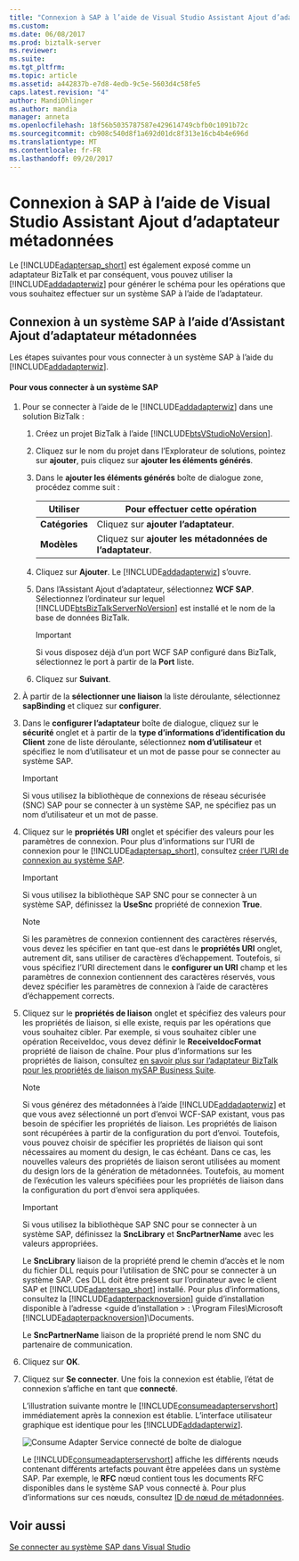 ```yaml
---
title: "Connexion à SAP à l’aide de Visual Studio Assistant Ajout d’adaptateur métadonnées | Documents Microsoft"
ms.custom: 
ms.date: 06/08/2017
ms.prod: biztalk-server
ms.reviewer: 
ms.suite: 
ms.tgt_pltfrm: 
ms.topic: article
ms.assetid: a442837b-e7d8-4edb-9c5e-5603d4c58fe5
caps.latest.revision: "4"
author: MandiOhlinger
ms.author: mandia
manager: anneta
ms.openlocfilehash: 18f56b5035787587e429614749cbfb0c1091b72c
ms.sourcegitcommit: cb908c540d8f1a692d01dc8f313e16cb4b4e696d
ms.translationtype: MT
ms.contentlocale: fr-FR
ms.lasthandoff: 09/20/2017
---
```

# <a name="connecting-to-sap-in-visual-studio-using-add-adapter-metadata-wizard"></a>Connexion à SAP à l’aide de Visual Studio Assistant Ajout d’adaptateur métadonnées
Le [!INCLUDE[adaptersap_short](../../includes/adaptersap-short-md.md)] est également exposé comme un adaptateur BizTalk et par conséquent, vous pouvez utiliser la [!INCLUDE[addadapterwiz](../../includes/addadapterwiz-md.md)] pour générer le schéma pour les opérations que vous souhaitez effectuer sur un système SAP à l’aide de l’adaptateur.  
  
## <a name="connecting-to-an-sap-system-using-add-adapter-metadata-wizard"></a>Connexion à un système SAP à l’aide d’Assistant Ajout d’adaptateur métadonnées  
 Les étapes suivantes pour vous connecter à un système SAP à l’aide du [!INCLUDE[addadapterwiz](../../includes/addadapterwiz-md.md)].  
  
#### <a name="to-connect-to-an-sap-system"></a>Pour vous connecter à un système SAP  
  
1.  Pour se connecter à l’aide de le [!INCLUDE[addadapterwiz](../../includes/addadapterwiz-md.md)] dans une solution BizTalk :  
  
    1.  Créez un projet BizTalk à l’aide [!INCLUDE[btsVStudioNoVersion](../../includes/btsvstudionoversion-md.md)].  
  
    2.  Cliquez sur le nom du projet dans l’Explorateur de solutions, pointez sur **ajouter**, puis cliquez sur **ajouter les éléments générés**.  
  
    3.  Dans le **ajouter les éléments générés** boîte de dialogue zone, procédez comme suit :  
  
        |Utiliser|Pour effectuer cette opération|  
        |--------------|----------------|  
        |**Catégories**|Cliquez sur **ajouter l’adaptateur**.|  
        |**Modèles**|Cliquez sur **ajouter les métadonnées de l’adaptateur**.|  
  
    4.  Cliquez sur **Ajouter**. Le [!INCLUDE[addadapterwiz](../../includes/addadapterwiz-md.md)] s’ouvre.  
  
    5.  Dans l’Assistant Ajout d’adaptateur, sélectionnez **WCF SAP**. Sélectionnez l’ordinateur sur lequel [!INCLUDE[btsBizTalkServerNoVersion](../../includes/btsbiztalkservernoversion-md.md)] est installé et le nom de la base de données BizTalk.  
  
        > [!IMPORTANT]
        >  Si vous disposez déjà d’un port WCF SAP configuré dans BizTalk, sélectionnez le port à partir de la **Port** liste.  
  
    6.  Cliquez sur **Suivant**.  
  
2.  À partir de la **sélectionner une liaison** la liste déroulante, sélectionnez **sapBinding** et cliquez sur **configurer**.  
  
3.  Dans le **configurer l’adaptateur** boîte de dialogue, cliquez sur le **sécurité** onglet et à partir de la **type d’informations d’identification du Client** zone de liste déroulante, sélectionnez **nom d’utilisateur** et spécifiez le nom d’utilisateur et un mot de passe pour se connecter au système SAP.  
  
    > [!IMPORTANT]
    >  Si vous utilisez la bibliothèque de connexions de réseau sécurisée (SNC) SAP pour se connecter à un système SAP, ne spécifiez pas un nom d’utilisateur et un mot de passe.  
  
4.  Cliquez sur le **propriétés URI** onglet et spécifier des valeurs pour les paramètres de connexion. Pour plus d’informations sur l’URI de connexion pour le [!INCLUDE[adaptersap_short](../../includes/adaptersap-short-md.md)], consultez [créer l’URI de connexion au système SAP](../../adapters-and-accelerators/adapter-sap/create-the-sap-system-connection-uri.md).  
  
    > [!IMPORTANT]
    >  Si vous utilisez la bibliothèque SAP SNC pour se connecter à un système SAP, définissez la **UseSnc** propriété de connexion **True**.  
  
    > [!NOTE]
    >  Si les paramètres de connexion contiennent des caractères réservés, vous devez les spécifier en tant que-est dans le **propriétés URI** onglet, autrement dit, sans utiliser de caractères d’échappement. Toutefois, si vous spécifiez l’URI directement dans le **configurer un URI** champ et les paramètres de connexion contiennent des caractères réservés, vous devez spécifier les paramètres de connexion à l’aide de caractères d’échappement corrects.  
  
5.  Cliquez sur le **propriétés de liaison** onglet et spécifiez des valeurs pour les propriétés de liaison, si elle existe, requis par les opérations que vous souhaitez cibler. Par exemple, si vous souhaitez cibler une opération ReceiveIdoc, vous devez définir le **ReceiveIdocFormat** propriété de liaison de chaîne. Pour plus d’informations sur les propriétés de liaison, consultez [en savoir plus sur l’adaptateur BizTalk pour les propriétés de liaison mySAP Business Suite](../../adapters-and-accelerators/adapter-sap/read-about-biztalk-adapter-for-mysap-business-suite-binding-properties.md).  
  
    > [!NOTE]
    >  Si vous générez des métadonnées à l’aide [!INCLUDE[addadapterwiz](../../includes/addadapterwiz-md.md)] et que vous avez sélectionné un port d’envoi WCF-SAP existant, vous pas besoin de spécifier les propriétés de liaison. Les propriétés de liaison sont récupérées à partir de la configuration du port d’envoi. Toutefois, vous pouvez choisir de spécifier les propriétés de liaison qui sont nécessaires au moment du design, le cas échéant. Dans ce cas, les nouvelles valeurs des propriétés de liaison seront utilisées au moment du design lors de la génération de métadonnées. Toutefois, au moment de l’exécution les valeurs spécifiées pour les propriétés de liaison dans la configuration du port d’envoi sera appliquées.  
  
    > [!IMPORTANT]
    >  Si vous utilisez la bibliothèque SAP SNC pour se connecter à un système SAP, définissez la **SncLibrary** et **SncPartnerName** avec les valeurs appropriées.  
    >   
    >  Le **SncLibrary** liaison de la propriété prend le chemin d’accès et le nom du fichier DLL requis pour l’utilisation de SNC pour se connecter à un système SAP. Ces DLL doit être présent sur l’ordinateur avec le client SAP et [!INCLUDE[adaptersap_short](../../includes/adaptersap-short-md.md)] installé. Pour plus d’informations, consultez la [!INCLUDE[adapterpacknoversion](../../includes/adapterpacknoversion-md.md)] guide d’installation disponible à l’adresse \<guide d’installation > : \Program Files\Microsoft [!INCLUDE[adapterpacknoversion](../../includes/adapterpacknoversion-md.md)]\Documents.  
    >   
    >  Le **SncPartnerName** liaison de la propriété prend le nom SNC du partenaire de communication.  
  
6.  Cliquez sur **OK**.  
  
7.  Cliquez sur **Se connecter**. Une fois la connexion est établie, l’état de connexion s’affiche en tant que **connecté**.  
  
     L’illustration suivante montre le [!INCLUDE[consumeadapterservshort](../../includes/consumeadapterservshort-md.md)] immédiatement après la connexion est établie. L’interface utilisateur graphique est identique pour les [!INCLUDE[addadapterwiz](../../includes/addadapterwiz-md.md)].  
  
     ![Consume Adapter Service connecté de boîte de dialogue](../../adapters-and-accelerators/adapter-sap/media/00eb7c9c-3af3-4dad-8c97-2e6ae211b8f0.gif "00eb7c9c-3af3-4dad-8c97-2e6ae211b8f0")  
  
     Le [!INCLUDE[consumeadapterservshort](../../includes/consumeadapterservshort-md.md)] affiche les différents nœuds contenant différents artefacts pouvant être appelées dans un système SAP. Par exemple, le **RFC** nœud contient tous les documents RFC disponibles dans le système SAP vous connecté à. Pour plus d’informations sur ces nœuds, consultez [ID de nœud de métadonnées](../../adapters-and-accelerators/adapter-sap/metadata-node-ids4.md).  
  
## <a name="see-also"></a>Voir aussi  
 [Se connecter au système SAP dans Visual Studio](../../adapters-and-accelerators/adapter-sap/connect-to-the-sap-system-in-visual-studio.md)